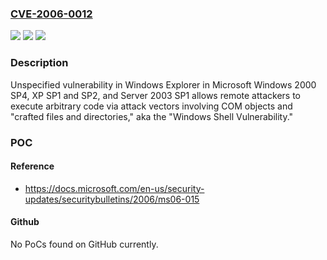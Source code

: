 ### [CVE-2006-0012](https://cve.mitre.org/cgi-bin/cvename.cgi?name=CVE-2006-0012)
![](https://img.shields.io/static/v1?label=Product&message=n%2Fa&color=blue)
![](https://img.shields.io/static/v1?label=Version&message=n%2Fa&color=blue)
![](https://img.shields.io/static/v1?label=Vulnerability&message=n%2Fa&color=brighgreen)

### Description

Unspecified vulnerability in Windows Explorer in Microsoft Windows 2000 SP4, XP SP1 and SP2, and Server 2003 SP1 allows remote attackers to execute arbitrary code via attack vectors involving COM objects and "crafted files and directories," aka the "Windows Shell Vulnerability."

### POC

#### Reference
- https://docs.microsoft.com/en-us/security-updates/securitybulletins/2006/ms06-015

#### Github
No PoCs found on GitHub currently.

